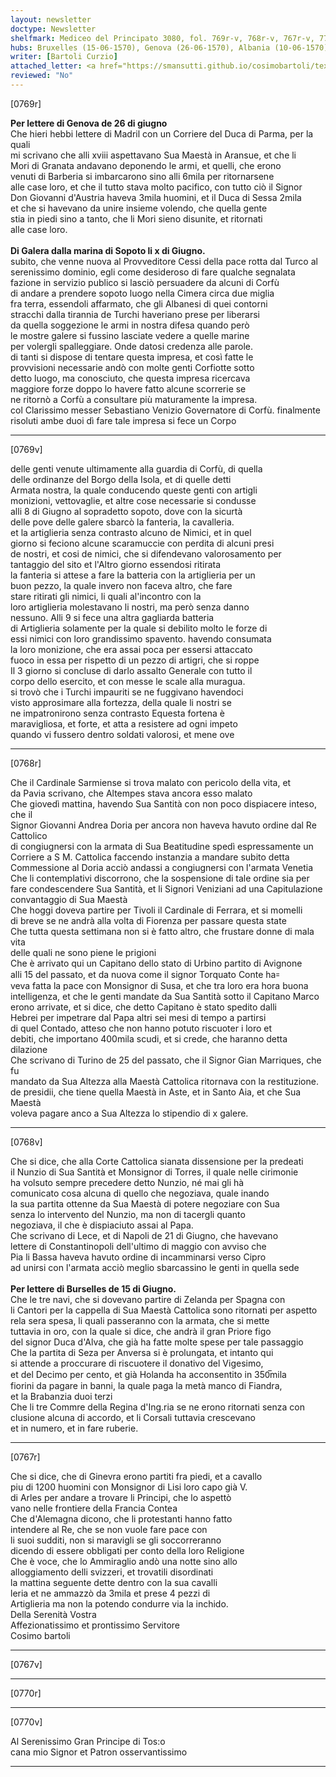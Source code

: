 ```yaml
---
layout: newsletter
doctype: Newsletter
shelfmark: Mediceo del Principato 3080, fol. 769r-v, 768r-v, 767r-v, 770r-v
hubs: Bruxelles (15-06-1570), Genova (26-06-1570), Albania (10-06-1570)
writer: [Bartoli Curzio]
attached_letter: <a href="https://smansutti.github.io/cosimobartoli/texts/TBD/">TBD</a>
reviewed: "No"
---
```


[0769r]  
  
  
<strong>Per lettere di Genova de 26 di giugno</strong>  
Che hieri hebbi lettere di Madril con un Corriere del Duca di Parma, per la quali  
mi scrivano che alli xviii aspettavano Sua Maestà in Aransue, et che li  
Mori di Granata andavano deponendo le armi, et quelli, che erono  
venuti di Barberia si imbarcarono sino alli 6mila per ritornarsene  
alle case loro, et che il tutto stava molto pacifico, con tutto ciò il Signor  
Don Giovanni d'Austria haveva 3mila huomini, et il Duca di Sessa 2mila  
et che si havevano da unire insieme volendo, che quella gente  
stia in piedi sino a tanto, che li Mori sieno disunite, et ritornati  
alle case loro.  
<br/><strong>Di Galera dalla marina di Sopoto li x di Giugno.</strong>  
subito, che venne nuova al Provveditore Cessi della pace rotta dal Turco al  
serenissimo dominio, egli come desideroso di fare qualche segnalata  
fazione in servizio publico si lasciò persuadere da alcuni di Corfù  
di andare a prendere sopoto luogo nella Cimera circa due miglia  
fra terra, essendoli affarmato, che gli Albanesi di quei contorni  
stracchi dalla tirannia de Turchi haveriano prese per liberarsi  
da quella soggezione le armi in nostra difesa quando però  
le mostre galere si fussino lasciate vedere a quelle marine  
per volergli spalleggiare. Onde datosi credenza alle parole.  
di tanti si dispose di tentare questa impresa, et così fatte le  
provvisioni necessarie andò con molte genti Corfiotte sotto  
detto luogo, ma conosciuto, che questa impresa ricercava  
maggiore forze doppo lo havere fatto alcune scorrerie se  
ne ritornò a Corfù a consultare più maturamente la impresa.  
col Clarissimo messer Sebastiano Venizio Governatore di Corfù. finalmente  
risoluti ambe duoi dì fare tale impresa si fece un Corpo  
  
---  

[0769v]  
  
  
delle genti venute ultimamente alla guardia di Corfù, di quella  
delle ordinanze del Borgo della Isola, et di quelle detti  
Armata nostra, la quale conducendo queste genti con artigli  
monizioni, vettovaglie, et altre cose necessarie si condusse  
alli 8 di Giugno al sopradetto sopoto, dove con la sicurtà  
delle pove delle galere sbarcò la fanteria, la cavalleria.  
et la artiglieria senza contrasto alcuno de Nimici, et in quel  
giorno si feciono alcune scaramuccie con perdita di alcuni presi  
de nostri, et cosi de nimici, che si difendevano valorosamento per  
tantaggio del sito et l'Altro giorno essendosi ritirata  
la fanteria si attese a fare la batteria con la artiglieria per un  
buon pezzo, la quale invero non faceva altro, che fare  
stare ritirati gli nimici, li quali al'incontro con la  
loro artiglieria molestavano li nostri, ma però senza danno  
nessuno. Alli 9 si fece una altra gagliarda batteria  
di Artiglieria solamente per la quale si debilito molto le forze di  
essi nimici con loro grandissimo spavento. havendo consumata  
la loro monizione, che era assai poca per essersi attaccato  
fuoco in essa per rispetto di un pezzo di artigri, che si roppe  
Il 3 giorno si concluse di darlo assalto Generale con tutto il  
corpo dello esercito, et con messe le scale alla muragua.  
si trovò che i Turchi impauriti se ne fuggivano havendoci  
visto approsimare alla fortezza, della quale li nostri se  
ne impatronirono senza contrasto Equesta fortena è  
maravigliosa, et forte, et atta a resistere ad ogni impeto  
quando vi fussero dentro soldati valorosi, et mene ove  
  
---  

[0768r]  
  
  
Che il Cardinale Sarmiense si trova malato con pericolo della vita, et  
da Pavia scrivano, che Altempes stava ancora esso malato  
Che giovedì mattina, havendo Sua Santità con non poco dispiacere inteso, che il  
Signor Giovanni Andrea Doria per ancora non haveva havuto ordine dal Re Cattolico  
di congiugnersi con la armata di Sua Beatitudine spedì espressamente un  
Corriere a S M. Cattolica faccendo instanzia a mandare subito detta  
Commessione al Doria acciò andassi a congiugnersi con l'armata Venetia  
Che li contemplativi discorrono, che la sospensione di tale ordine sia per  
fare condescendere Sua Santità, et li Signori Veniziani ad una Capitulazione  
convantaggio di Sua Maestà  
Che hoggi doveva partire per Tivoli il Cardinale di Ferrara, et si momelli  
di breve se ne andrà alla volta di Fiorenza per passare questa state  
Che tutta questa settimana non si è fatto altro, che frustare donne di mala vita  
delle quali ne sono piene le prigioni  
Che è arrivato qui un Capitano dello stato di Urbino partito di Avignone  
alli 15 del passato, et da nuova come il signor Torquato Conte ha꞊  
veva fatta la pace con Monsignor di Susa, et che tra loro era hora buona  
intelligenza, et che le genti mandate da Sua Santità sotto il Capitano Marco  
erono arrivate, et si dice, che detto Capitano è stato spedito dalli  
Hebrei per impetrare dal Papa altri sei mesi di tempo a partirsi  
di quel Contado, atteso che non hanno potuto riscuoter i loro et  
debiti, che importano 400mila scudi, et si crede, che haranno detta dilazione  
Che scrivano di Turino de 25 del passato, che il Signor Gian Marriques, che fu  
mandato da Sua Altezza alla Maestà Cattolica ritornava con la restituzione.  
de presidii, che tiene quella Maestà in Aste, et in Santo Aia, et che Sua Maestà  
voleva pagare anco a Sua Altezza lo stipendio di x galere.  
  
---  

[0768v]  
  
  
Che si dice, che alla Corte Cattolica sianata dissensione per la predeati  
il Nunzio di Sua Santità et Monsignor di Torres, il quale nelle cirimonie  
ha volsuto sempre precedere detto Nunzio, né mai gli hà  
comunicato cosa alcuna di quello che negoziava, quale inando  
la sua partita ottenne da Sua Maestà di potere negoziare con Sua  
senza lo intervento del Nunzio, ma non di tacergli quanto  
negoziava, il che è dispiaciuto assai al Papa.  
Che scrivano di Lece, et di Napoli de 21 di Giugno, che havevano  
lettere di Constantinopoli dell'ultimo di maggio con avviso che  
Pia li Bassa haveva havuto ordine di incamminarsi verso Cipro  
ad unirsi con l'armata acciò meglio sbarcassino le genti in quella sede  
<br/><strong>Per lettere di Burselles de 15 di Giugno.</strong>  
Che le tre navi, che si dovevano partire di Zelanda per Spagna con  
li Cantori per la cappella di Sua Maestà Cattolica sono ritornati per aspetto  
rela sera spesa, li quali passeranno con la armata, che si mette  
tuttavia in oro, con la quale si dice, che andrà il gran Priore figo  
del signor Duca d'Alva, che già ha fatte molte spese per tale passaggio  
Che la partita di Seza per Anversa si è prolungata, et intanto qui  
si attende a proccurare di riscuotere il donativo del Vigesimo,  
et del Decimo per cento, et già Holanda ha acconsentito in 350̅mila  
fiorini da pagare in banni, la quale paga la metà manco di Fiandra,  
et la Brabanzia duoi terzi  
Che li tre Commre della Regina d'Ing.ria se ne erono ritornati senza con  
clusione alcuna di accordo, et li Corsali tuttavia crescevano  
et in numero, et in fare ruberie.  
  
---  

[0767r]  
  
  
Che si dice, che di Ginevra erono partiti fra piedi, et a cavallo  
piu di 1200 huomini con Monsignor di Lisi loro capo già V.  
di Arles per andare a trovare li Principi, che lo aspettò  
vano nelle frontiere della Francia Contea  
Che d'Alemagna dicono, che li protestanti hanno fatto  
intendere al Re, che se non vuole fare pace con  
li suoi sudditi, non si maravigli se gli soccorreranno  
dicendo di essere obbligati per conto della loro Religione  
Che è voce, che lo Ammiraglio andò una notte sino allo  
alloggiamento delli svizzeri, et trovatili disordinati  
la mattina seguente dette dentro con la sua cavalli  
leria et ne ammazzò da 3mila et prese 4 pezzi di  
Artiglieria ma non la potendo condurre via la inchido.  
Della Serenità Vostra  
Affezionatissimo et prontissimo Servitore  
Cosimo bartoli  
  
---  

[0767v]  
  
  
  
---  

[0770r]  
  
  
  
---  

[0770v]  
  
  
Al Serenissimo Gran Principe di Tos:o  
cana mio Signor et Patron osservantissimo  
  
---  

